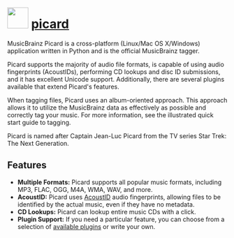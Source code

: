 # <img src="https://cdn.jsdelivr.net/gh/chocolatey-community/chocolatey-coreteampackages@c0ad49fb5e8519b7bf9538ebe63ae95dbddec633/icons/picard.svg" width="48" height="48"/> [picard](https://chocolatey.org/packages/picard)


MusicBrainz Picard is a cross-platform (Linux/Mac OS X/Windows) application written in Python and is the official MusicBrainz tagger.

Picard supports the majority of audio file formats, is capable of using audio fingerprints (AcoustIDs), performing CD lookups and disc ID submissions, and it has excellent Unicode support. Additionally, there are several plugins available that extend Picard's features.

When tagging files, Picard uses an album-oriented approach. This approach allows it to utilize the MusicBrainz data as effectively as possible and correctly tag your music. For more information, see the illustrated quick start guide to tagging.

Picard is named after Captain Jean-Luc Picard from the TV series Star Trek: The Next Generation.

## Features
- **Multiple Formats:** Picard supports all popular music formats, including MP3, FLAC, OGG, M4A, WMA, WAV, and more.
- **AcoustID:** Picard uses [AcoustID](http://acoustid.org/) audio fingerprints, allowing files to be identified by the actual music, even if they have no metadata.
- **CD Lookups:** Picard can lookup entire music CDs with a click.
- **Plugin Support:** If you need a particular feature, you can choose from a selection of [available plugins](https://picard.musicbrainz.org/plugins/) or write your own.

